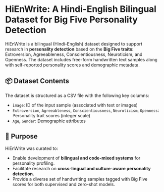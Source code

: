 # HiEnWrite: A Hindi-English Bilingual Dataset for Big Five Personality Detection

HiEnWrite is a bilingual (Hindi-English) dataset designed to support research in **personality detection** based on the **Big Five traits**: Extroversion, Agreeableness, Conscientiousness, Neuroticism, and Openness. The dataset includes free-form handwritten text samples along with self-reported personality scores and demographic metadata.

## 📦 Dataset Contents

The dataset is structured as a CSV file with the following key columns:

- `image`: ID of the input sample (associated with text or images)
- `Extroversion`, `Agreeableness`, `Conscientiousness`, `Neuroticism`, `Openness`: Personality trait scores (integer scale)
- `Age`, `Gender`: Demographic attributes


## 🧠 Purpose

HiEnWrite was curated to:
- Enable development of **bilingual and code-mixed systems** for personality profiling.
- Facilitate research on **cross-lingual and culture-aware personality detection**.
- Provide a diverse set of handwriting samples tagged with Big Five scores for both supervised and zero-shot models.
